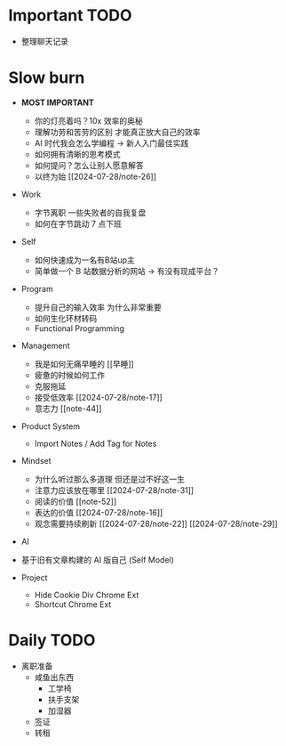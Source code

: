 # Important TODO
- 整理聊天记录

# Slow burn
- **MOST IMPORTANT**
  - 你的灯亮着吗？10x 效率的奥秘
  - 理解功劳和苦劳的区别 才能真正放大自己的效率
  - AI 时代我会怎么学编程 -> 新人入门最佳实践
  - 如何拥有清晰的思考模式
  - 如何提问？怎么让别人愿意解答
  - 以终为始 [[2024-07-28/note-26]]

- Work
  - 字节离职 一些失败者的自我复盘
  - 如何在字节跳动 7 点下班

- Self
  - 如何快速成为一名有B站up主
  - 简单做一个 B 站数据分析的网站 -> 有没有现成平台？

- Program
  - 提升自己的输入效率 为什么非常重要
  - 如何生化环材转码
  - Functional Programming

- Management
  - 我是如何无痛早睡的 [[早睡]]
  - 疲惫的时候如何工作
  - 克服拖延
  - 接受低效率 [[2024-07-28/note-17]]
  - 意志力 [[note-44]]

- Product System
  - Import Notes / Add Tag for Notes

- Mindset
  - 为什么听过那么多道理 但还是过不好这一生
  - 注意力应该放在哪里 [[2024-07-28/note-31]]
  - 阅读的价值 [[note-52]]
  - 表达的价值 [[2024-07-28/note-16]]
  - 观念需要持续刷新 [[2024-07-28/note-22]] [[2024-07-28/note-29]]

- AI
- 基于旧有文章构建的 AI 版自己 (Self Model)

- Project
  - Hide Cookie Div Chrome Ext
  - Shortcut Chrome Ext

# Daily TODO
- 离职准备
  - 咸鱼出东西
    - 工学椅
    - 扶手支架
    - 加湿器
  - 签证
  - 转租